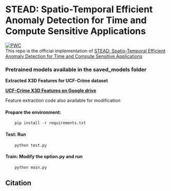 # STEAD: Spatio-Temporal Efficient Anomaly Detection for Time and Compute Sensitive Applications

 [![PWC](https://img.shields.io/endpoint.svg?url=https://paperswithcode.com/badge/stead-spatio-temporal-efficient-anomaly/anomaly-detection-in-surveillance-videos-on)](https://paperswithcode.com/sota/anomaly-detection-in-surveillance-videos-on?p=stead-spatio-temporal-efficient-anomaly)  
This repo is the official implementation of [STEAD: Spatio-Temporal Efficient Anomaly Detection for Time and Compute Sensitive Applications](https://arxiv.org/abs/2503.07942)  

### Pretrained models available in the saved_models folder

**Extracted X3D Features for UCF-Crime dataset**

[**UCF-Crime X3D Features on Google drive**](https://drive.google.com/file/d/1LBTddU2mKuWvpbFOrqylJrZQ4u-U-zxG/view?usp=sharing)  

Feature extraction code also available for modification  

#### Prepare the environment: 
        pip install -r requirements.txt
#### Test: Run 
        python test.py
#### Train: Modify the option.py and run 
        python main.py

## Citation
